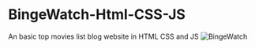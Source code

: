 # BingeWatch-Html-CSS-JS

An basic top movies list blog website in HTML CSS and JS
![BingeWatch](https://user-images.githubusercontent.com/105803143/236466712-7cbb999e-6bcc-4407-baa9-c17a243ce128.png)

